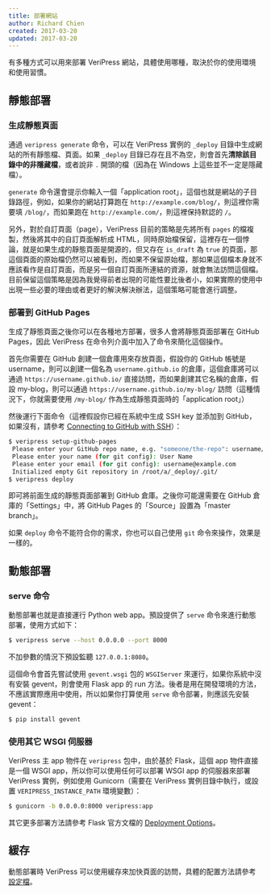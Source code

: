 ```yaml
---
title: 部署網站
author: Richard Chien
created: 2017-03-20
updated: 2017-03-20
---
```


有多種方式可以用來部署 VeriPress 網站，具體使用哪種，取決於你的使用環境和使用習慣。

## 靜態部署

### 生成靜態頁面

通過 `veripress generate` 命令，可以在 VeriPress 實例的 `_deploy` 目錄中生成網站的所有靜態檔、頁面。如果 `_deploy` 目錄已存在且不為空，則會首先**清除該目錄中的非隱藏檔**，或者說非 `.` 開頭的檔（因為在 Windows 上這些並不一定是隱藏檔）。

`generate` 命令還會提示你輸入一個「application root」，這個也就是網站的子目錄路徑，例如，如果你的網站打算跑在 `http://example.com/blog/`，則這裡你需要填 `/blog/`，而如果跑在 `http://example.com/`，則這裡保持默認的 `/`。

另外，對於自訂頁面（page），VeriPress 目前的策略是先將所有 `pages` 的檔複製，然後將其中的自訂頁面解析成 HTML，同時原始檔保留，這裡存在一個悖論，就是如果生成的靜態頁面是開源的，但又存在 `is_draft` 為 `true` 的頁面，那這個頁面的原始檔仍然可以被看到，而如果不保留原始檔，那如果這個檔本身就不應該看作是自訂頁面，而是另一個自訂頁面所連結的資源，就會無法訪問這個檔。目前保留這個策略是因為我覺得前者出現的可能性要比後者小，如果實際的使用中出現一些必要的理由或者更好的解決解決辦法，這個策略可能會進行調整。

### 部署到 GitHub Pages

生成了靜態頁面之後你可以在各種地方部署，很多人會將靜態頁面部署在 GitHub Pages，因此 VeriPress 在命令列介面中加入了命令來簡化這個操作。

首先你需要在 GitHub 創建一個倉庫用來存放頁面，假設你的 GitHub 帳號是 username，則可以創建一個名為 `username.github.io` 的倉庫，這個倉庫將可以通過 `https://username.github.io/` 直接訪問，而如果創建其它名稱的倉庫，假設 my-blog，則可以通過 `https://username.github.io/my-blog/` 訪問（這種情況下，你就需要使用 `/my-blog/` 作為生成靜態頁面時的「application root」）

然後運行下面命令（這裡假設你已經在系統中生成 SSH key 並添加到 GitHub，如果沒有，請參考 [Connecting to GitHub with SSH](https://help.github.com/articles/connecting-to-github-with-ssh/)）：

```sh
$ veripress setup-github-pages
 Please enter your GitHub repo name, e.g. "someone/the-repo": username/blog
 Please enter your name (for git config): User Name
 Please enter your email (for git config): username@example.com
 Initialized empty Git repository in /root/a/_deploy/.git/
$ veripress deploy
```

即可將前面生成的靜態頁面部署到 GitHub 倉庫。之後你可能還需要在 GitHub 倉庫的「Settings」中，將 GitHub Pages 的「Source」設置為「master branch」。

如果 `deploy` 命令不能符合你的需求，你也可以自己使用 `git` 命令來操作，效果是一樣的。

## 動態部署

### serve 命令

動態部署也就是直接運行 Python web app。預設提供了 `serve` 命令來進行動態部署，使用方式如下：

```sh
$ veripress serve --host 0.0.0.0 --port 8000
```

不加參數的情況下預設監聽 `127.0.0.1:8080`。

這個命令會首先嘗試使用 `gevent.wsgi` 包的 `WSGIServer` 來運行，如果你系統中沒有安裝 gevent，則會使用 Flask app 的 run 方法。後者是用在開發環境的方法，不應該實際應用中使用，所以如果你打算使用 `serve` 命令部署，則應該先安裝 gevent：

```sh
$ pip install gevent
```

### 使用其它 WSGI 伺服器

VeriPress 主 app 物件在 `veripress` 包中，由於基於 Flask，這個 app 物件直接是一個 WSGI app，所以你可以使用任何可以部署 WSGI app 的伺服器來部署 VeriPress 實例，例如使用 Gunicorn（需要在 VeriPress 實例目錄中執行，或設置 `VERIPRESS_INSTANCE_PATH` 環境變數）：

```sh
$ gunicorn -b 0.0.0.0:8000 veripress:app
```

其它更多部署方法請參考 Flask 官方文檔的 [Deployment Options](http://flask.pocoo.org/docs/0.12/deploying/)。

## 緩存

動態部署時 VeriPress 可以使用緩存來加快頁面的訪問，具體的配置方法請參考 [設定檔](configuration-file.html#CACHE-TYPE)。
